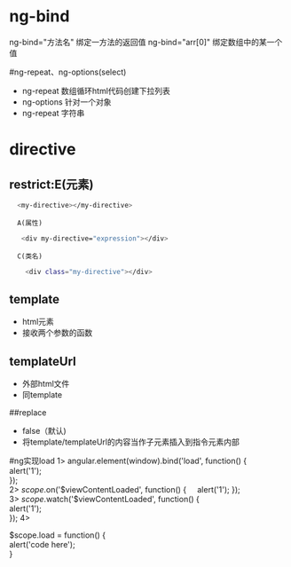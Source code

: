 # ng-bind
 ng-bind="方法名" 绑定一方法的返回值
 ng-bind="arr[0]" 绑定数组中的某一个值

#ng-repeat、ng-options(select)

 * ng-repeat 数组循环html代码创建下拉列表
 * ng-options 针对一个对象
 * ng-repeat 字符串
 
# directive
 ## restrict:E(元素)
  ```bash
  	<my-directive></my-directive>
  ```
  
 	  A(属性)
	  
 ```bash
	<div my-directive="expression"></div>
 ```
 
	  C(类名)
```bash
	<div class="my-directive"></div>
```
	 
 ## template
 
* html元素
* 接收两个参数的函数
 
## templateUrl
* 外部html文件
*  同template

##replace

* false（默认)
* 将template/templateUrl的内容当作子元素插入到指令元素内部

#ng实现load
1> angular.element(window).bind('load', function() {  
 alert('1');  
});  
2> $scope.$on('$viewContentLoaded', function() {  
    alert('1'); 
 });  
3> $scope.$watch('$viewContentLoaded', function() {  
    alert('1');  
    });
4> <div data-ng-init="load()" ></div> 
	$scope.load = function() {  
            alert('code here');  
         }  
